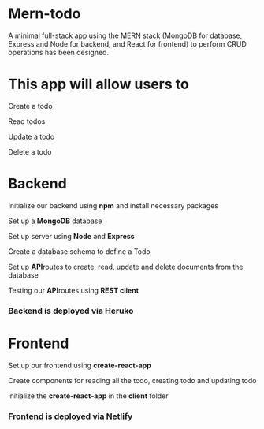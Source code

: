 # Mern-todo

A minimal full-stack app using the MERN stack (MongoDB for database, Express and Node for backend, and React for frontend) to perform CRUD operations has been designed.

# This app will allow users to

Create a todo

Read todos

Update a todo

Delete a todo

# Backend
Initialize our backend using **npm** and install necessary packages

Set up a **MongoDB** database

Set up server using **Node** and **Express**

Create a database schema to define a Todo

Set up **API**routes to create, read, update and delete documents from the database

Testing our **API**routes using **REST client**

### Backend is deployed via **Heruko**

# Frontend

Set up our frontend using **create-react-app** 

Create components for reading all the todo, creating todo and updating todo

initialize the **create-react-app** in the **client** folder

### Frontend is deployed via **Netlify**


